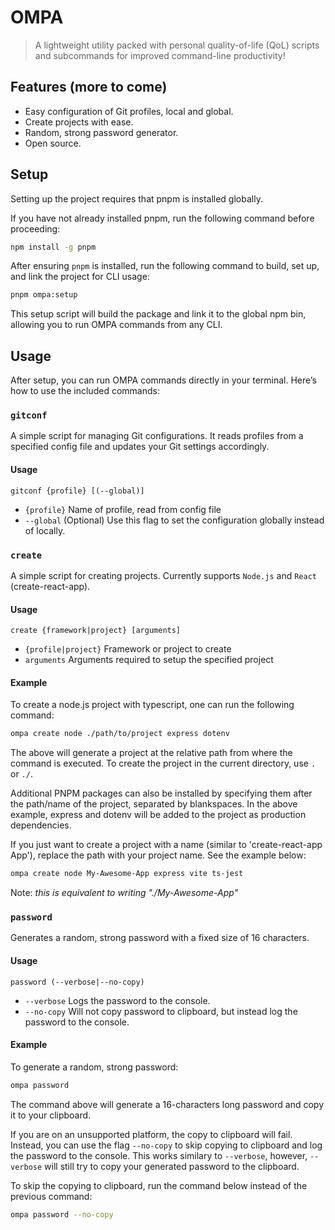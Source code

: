 # OMPA

> A lightweight utility packed with personal quality-of-life (QoL) scripts and subcommands for improved command-line productivity!

## Features (more to come)

- Easy configuration of Git profiles, local and global.
- Create projects with ease.
- Random, strong password generator.
- Open source.

## Setup

Setting up the project requires that pnpm is installed globally.

If you have not already installed pnpm, run the following command before proceeding:

```bash
npm install -g pnpm
```

After ensuring `pnpm` is installed, run the following command to build, set up, and link the project for CLI usage:

```bash
pnpm ompa:setup
```

This setup script will build the package and link it to the global npm bin, allowing you to run OMPA commands from any CLI.

## Usage

After setup, you can run OMPA commands directly in your terminal. Here’s how to use the included commands:

### `gitconf`

A simple script for managing Git configurations. It reads profiles from a specified config file and updates your Git settings accordingly.

#### Usage

`gitconf {profile} [(--global)]`

- `{profile}` Name of profile, read from config file
- `--global` (Optional) Use this flag to set the configuration globally instead of locally.

### `create`

A simple script for creating projects. Currently supports `Node.js` and `React` (create-react-app).

#### Usage

`create {framework|project} [arguments]`

- `{profile|project}` Framework or project to create
- `arguments` Arguments required to setup the specified project

#### Example

To create a node.js project with typescript, one can run the following command:

```bash
ompa create node ./path/to/project express dotenv
```

The above will generate a project at the relative path from where the command is executed. To create the project in the current directory, use `.` or `./`.

Additional PNPM packages can also be installed by specifying them after the path/name of the project, separated by blankspaces. In the above example, express and dotenv will be added to the project as production dependencies.

If you just want to create a project with a name (similar to 'create-react-app App'), replace the path with your project name. See the example below:

```bash
ompa create node My-Awesome-App express vite ts-jest
```

Note: _this is equivalent to writing "./My-Awesome-App"_

### `password`

Generates a random, strong password with a fixed size of 16 characters.

#### Usage

`password (--verbose|--no-copy)`

- `--verbose` Logs the password to the console.
- `--no-copy` Will not copy password to clipboard, but instead log the password to the console.

#### Example

To generate a random, strong password:

```bash
ompa password
```

The command above will generate a 16-characters long password and copy it to your clipboard.

If you are on an unsupported platform, the copy to clipboard will fail. Instead, you can use the flag `--no-copy` to skip copying to clipboard and log the password to the console. This works similary to `--verbose`, however, `--verbose` will still try to copy your generated password to the clipboard.

To skip the copying to clipboard, run the command below instead of the previous command:

```bash
ompa password --no-copy
```
